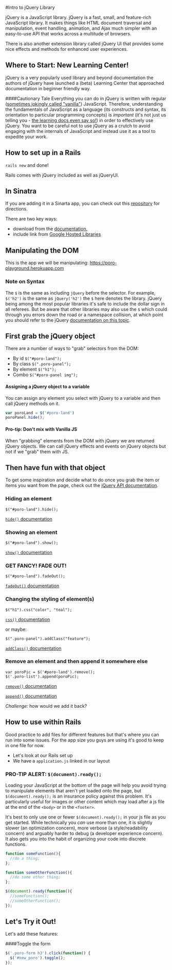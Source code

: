 #Intro to jQuery Library

jQuery is a JavaScript library. jQuery is a fast, small, and feature-rich JavaScript library. It makes things like HTML document traversal and manipulation, event handling, animation, and Ajax much simpler with an easy-to-use API that works across a multitude of browsers.

There is also another extension library called jQuery UI that provides some nice effects and methods for enhanced user experiences.

## Where to Start: New Learning Center!
jQuery is a very popularly used library and beyond documentation the authors of jQuery have launched a (beta) Learning Center that approached documentation in beginner friendly way.

####Cautionary Tale
Everything you can do in jQuery is written with regular ([sometimes jokingly called "vanilla"](http://vanilla-js.com/)) JavaScript. Therefore, understanding the fundamentals of JavaScript as a language (its constructs and syntax, its orientation to particular programming concepts) is *important* (it's not just us telling you - [the learning docs even say so!](http://learn.jquery.com/about-jquery/)) in order to effectively use jQuery. You want to be careful not to use jQuery as a crutch to avoid engaging with the internals of JavaScript and instead use it as a tool to expedite your work.

## How to set up in a Rails

`rails new` and done!

Rails comes with jQuery included as well as jQueryUI.

## In Sinatra

If you are adding it in a Sinarta app, you can check out this [repository](https://github.com/mlg-/space-tacos) for directions.

There are two key ways:
  - download from the [documentation.](http://api.jquery.com/)
  - include link from [Google Hosted Libraries](https://developers.google.com/speed/libraries/)

## Manipulating the DOM

This is the app we will be manipulating: https://poro-playground.herokuapp.com

### Note on Syntax
The `$` is the same as including `jQuery` before the selector. For example, `$('h2')` is the same as `jQuery('h2')` the `$` here denotes the library. jQuery being among the most popular libraries it's safe to include the dollar sign in all referees. But be aware that other libraries may also use the `$` which could through you errors down the road or a namespace collision, at which point you should refer to the jQuery [documentation on this topic](http://learn.jquery.com/using-jquery-core/avoid-conflicts-other-libraries/).


## First grab the jQuery object
There are a number of ways to "grab" selectors from the DOM:    
  - By id `$("#poro-land");`
  - By class `$(".poro-panel");`
  - By element `$("h1");`
  - Combo `$("#poro-panel img");`

#### Assigning a jQuery object to a variable
You can assign any element you select with jQuery to a variable and then call jQuery methods on it.

```js
var poroLand = $('#poro-land')
poroPanel.hide();
```
#### Pro-tip: Don't mix with Vanilla JS

When "grabbing" elements from the DOM with jQuery we are returned jQuery objects. We can call jQuery effects and events on jQuery objects but not if we "grab" them with JS.

## Then have fun with that object
To get some inspiration and decide what to do once you grab the item or items you want from the page, check out the [jQuery API documentation](http://api.jquery.com/).

### Hiding an element

`$("#poro-land").hide();`

[`hide()` documentation](http://api.jquery.com/hide/)

### Showing an element

`$("#poro-land").show();`

[`show()` documentation](http://api.jquery.com/show/)

### GET FANCY! FADE OUT!

`$("#poro-land").fadeOut();`

[`fadeOut()` documentation](http://api.jquery.com/fadeOut/)

### Changing the styling of element(s)

`$("h1").css("color", "teal");`

[`css()` documentation](http://api.jquery.com/css/)

or maybe:
```
$(".poro-panel").addClass("feature");
```

[`addClass()` documentation](http://api.jquery.com/addclass/)

### Remove an element and then append it somewhere else

```
var poroPic = $('#poro-land').remove();
$('.poro-list').append(poroPic);
```

[`remove()` documentation](http://api.jquery.com/remove/)

[`append()` documentation](http://api.jquery.com/append/)

*Challenge:* how would we add it back?

## How to use within Rails
Good practice to add files for different features but that's where you can run into some issues. For the app size you guys are using it's good to keep in one file for now.
  - Let's look at our Rails set up
  - We have a `application.js` linked in our layout

### PRO-TIP ALERT: `$(document).ready();`
Loading your JavaScript at the bottom of the page will help you avoid trying to manipulate elements that aren't yet loaded onto the page, but `$(document).ready();` is an insurance policy against this problem. It's particularly useful for images or other content which may load after a js file at the end of the `<body>` or in the `<footer>`.

It's best to only use one or fewer `$(document).ready();` in your js file as you get started. While technically you *can* use more than one, it is slightly slower (an optimization concern), more verbose (a style/readability concern) and arguably harder to debug (a developer experience concern). It also gets you into the habit of organizing your code into discrete functions.

```js
function someFunction(){
  //do a thing;
};

function someOtherFunction(){
  //do some other thing;
};

$(document).ready(function(){
  //someFunction();
  //someOtherFunction();
});
```
## Let's Try it Out!
Let's add these features:

####Toggle the form

```js
$('.poro-form h3').click(function() {
  $('#new_poro').toggle();
});
```

